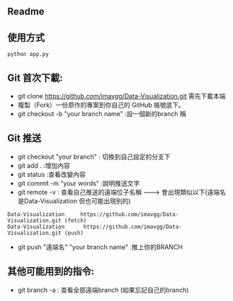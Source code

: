 ## Readme

## 使用方式
`python app.py`  

## Git 首次下載:
* git clone https://github.com/imavgg/Data-Visualization.git 需先下載本端
* 複製（Fork）一份原作的專案到你自己的 GitHub 帳號底下。
* git checkout -b "your branch name" :設一個新的branch 稱

## Git 推送
* git checkout "your branch" : 切換到自己設定的分支下
* git add . :增加內容
* git status :查看改變內容
* git commit -m  "your words" :說明推送文字
* git remote -v : 查看自己推送的遠端位子名稱 ---> 會出現類似以下(遠端名是Data-Visualization 但也可能出現別的)

```
Data-Visualization     https://github.com/imavgg/Data-Visualization.git (fetch)
Data-Visualization      https://github.com/imavgg/Data-Visualization.git (push)
```

* git push "遠端名" "your branch name" :推上你的BRANCH

## 其他可能用到的指令:
* git branch -a : 查看全部遠端branch (如果忘記自己的branch)
